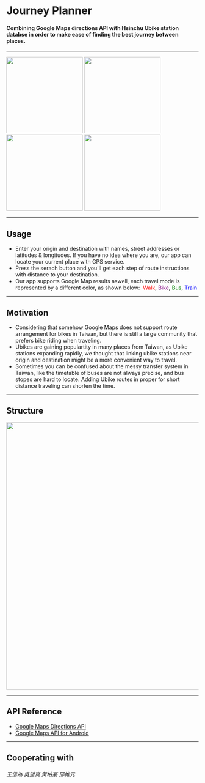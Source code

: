 # Journey Planner

#### Combining Google Maps directions API with Hsinchu Ubike station databse in order to make ease of finding the best journey between places.
------------
<img src="https://www.dropbox.com/s/3pvctmie83irkfa/Screenshot_2017-04-13-19-35-05.png?raw=1"  width="200"/> <img src="https://www.dropbox.com/s/ez35d2eymo6p2i2/Screenshot_2017-04-13-19-35-27.png?raw=1"  width="200"/> &nbsp;&nbsp;&nbsp;&nbsp;&nbsp;<img src="https://www.dropbox.com/s/848q1ze3hethqd4/Screenshot_2017-04-13-18-08-19.png?raw=1"  width="200"/> <img src="https://www.dropbox.com/s/8brogsh18o6tx0t/Screenshot_2017-04-13-18-08-13.png?raw=1"  width="200"/>

------------
## Usage
- Enter your origin and destination with names, street addresses or latitudes & longitudes. If you have no idea where you are, our app can locate your current place with GPS service.
- Press the serach button and you&#39;ll get each step of route instructions with distance to your destination.
- Our app supports Google Map results aswell, each travel mode is represented by a different color, as shown below:&nbsp;
<font color="red">Walk</font>, <font color="purple">Bike</font>, <font color="green">Bus</font>, <font color="blue">Train</font>

------------
## Motivation
- Considering that somehow Google Maps does not support route arrangement for bikes in Taiwan, but there is still a large community that prefers bike riding when traveling.
- Ubikes are gaining populartity in many places from Taiwan, as Ubike stations expanding rapidly, we thought that linking ubike stations near origin and destination might be a more convenient way to travel.
- Sometimes you can be confused about the messy transfer system in Taiwan, like the timetable of buses are not always precise, and bus stopes are hard to locate. Adding Ubike routes in proper for short distance traveling can shorten the time.

------------
## Structure
<img src="https://www.dropbox.com/s/jblzwgnd2zprsja/app%20structure.PNG?raw=1"  width="700"/>


------------
## API Reference
- [Google Maps Directions API](https://developers.google.com/maps/documentation/directions/)
- [Google Maps API for Android](https://developers.google.com/maps/android/)

------------
## Cooperating with
###### 王信為 吳望真 黃柏豪 邢維元


